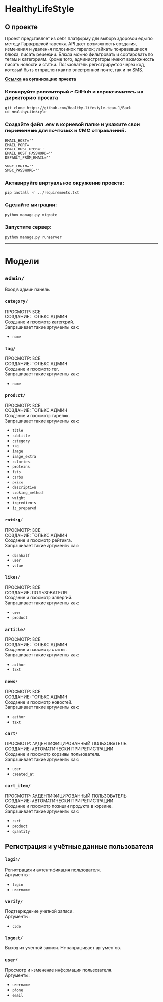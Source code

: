 # HealthyLifeStyle
## О проекте
Проект представляет из себя платформу для выбора здоровой еды по методу Гарвардской тарелки. API дает возможность создания, изменения и удаления половинок тарелок; лайкать понравившиеся блюда, писать рецензии. Блюда можно фильтровать и сортировать по тегам и категориям. Кроме того, администраторы имеют возможность писать новости и статьи. Пользователь регистрируется через код, который быть отправлен как по электронной почте, так и по SMS. 

__[Ссылка](https://github.com/Healthy-lifestyle-team-1) на организацию проекта__

### Клонируйте репозиторий с GitHub и переключитесь на директорию проекта
```commandline
git clone https://github.com/Healthy-lifestyle-team-1/Back
cd HealthyLifeStyle
```

### Создайте файл .env в корневой папке и укажите свои переменные для почтовых и СМС отправлений:
```env
EMAIL_HOST=''
EMAIL_PORT=
EMAIL_HOST_USER=''
EMAIL_HOST_PASSWORD=''
DEFAULT_FROM_EMAIL=''

SMSC_LOGIN=''
SMSC_PASSWORD=''
```

### Активируйте виртуальное окружение проекта:
```commandline
pip install -r ../requirements.txt
```

### Сделайте миграции:
```commandline
python manage.py migrate
```

### Запустите сервер:

```commandline
python manage.py runserver
```
---


# Модели

## ```admin/```
Вход в админ панель.

### ```category/```
ПРОСМОТР: ВСЕ   
СОЗДАНИЕ: ТОЛЬКО АДМИН   
Создание и просмотр категорий.   
Запрашивает такие аргументы как:
* ```name```

### ```tag/```
ПРОСМОТР: ВСЕ   
СОЗДАНИЕ: ТОЛЬКО АДМИН   
Создание и просмотр тег.   
Запрашивает такие аргументы как:
* ```name```

### ```product/```
ПРОСМОТР: ВСЕ   
СОЗДАНИЕ: ТОЛЬКО АДМИН   
Создание и просмотр тарелок.   
Запрашивает такие аргументы как:
* ```title```
* ```subtitle```
* ```category```
* ```tag```
* ```image```
* ```image_extra```
* ```calories```
* ```proteins```
* ```fats```
* ```carbs```
* ```price```
* ```description```
* ```cooking_method```
* ```weight```
* ```ingredients```
* ```is_prepared```

### ```rating/```
ПРОСМОТР: ВСЕ   
СОЗДАНИЕ: ТОЛЬКО АДМИН   
Создание и просмотр рейтинга.   
Запрашивает такие аргументы как:
* ```dishhalf```
* ```user```
* ```value```

### ```likes/```
ПРОСМОТР: ВСЕ   
СОЗДАНИЕ: ПОЛЬЗОВАТЕЛИ   
Создание и просмотр аллергий.   
Запрашивает такие аргументы как:
* ```user```
* ```product```

### ```article/```
ПРОСМОТР: ВСЕ   
СОЗДАНИЕ: ТОЛЬКО АДМИН   
Создание и просмотр статьи.   
Запрашивает такие аргументы как:
* ```author```
* ```text```

### ```news/```
ПРОСМОТР: ВСЕ   
СОЗДАНИЕ: ТОЛЬКО АДМИН   
Создание и просмотр новостей.   
Запрашивает такие аргументы как:
* ```author```
* ```text```

### ```cart/```
ПРОСМОТР: АУДЕНТИФИЦИРОВАННЫЙ ПОЛЬЗОВАТЕЛЬ   
СОЗДАНИЕ: АВТОМАТИЧЕСКИ ПРИ РЕГИСТРАЦИИ   
Создание и просмотр корзины пользователя.   
Запрашивает такие аргументы как:
* ```user```
* ```created_at```

### ```cart_item/```
ПРОСМОТР: АУДЕНТИФИЦИРОВАННЫЙ ПОЛЬЗОВАТЕЛЬ   
СОЗДАНИЕ: АВТОМАТИЧЕСКИ ПРИ РЕГИСТРАЦИИ   
Создание и просмотр позиции продукта в корзине.   
Запрашивает такие аргументы как:
* ```cart```
* ```product```
* ```quantity```

## Регистрация и учётные данные пользователя

### ```login/```
Регистрация и аутентификация пользователя.   
Аргументы:
* ```login```
* ```username```

### ```verify/```
Подтверждение учетной записи.   
Аргументы:
* ```code```

### ```logout/```
Выход из учетной записи. Не запрашивает аргументов.

### ```user/```
Просмотр и изменение информации пользователя.   
Аргументы:
* ```username```
* ```phone```
* ```email```